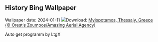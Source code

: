 ## History Bing Wallpaper
Wallpaper date: 2024-01-11
![](https://www.bing.com/th?id=OHR.MilopotamosStairs_EN-GB4757752959_UHD.jpg&w=1000)Download: [Mylopotamos, Thessaly, Greece (© Orestis Zoumpos/Amazing Aerial Agency)](https://www.bing.com/th?id=OHR.MilopotamosStairs_EN-GB4757752959_UHD.jpg)

Auto get programm by LtgX
